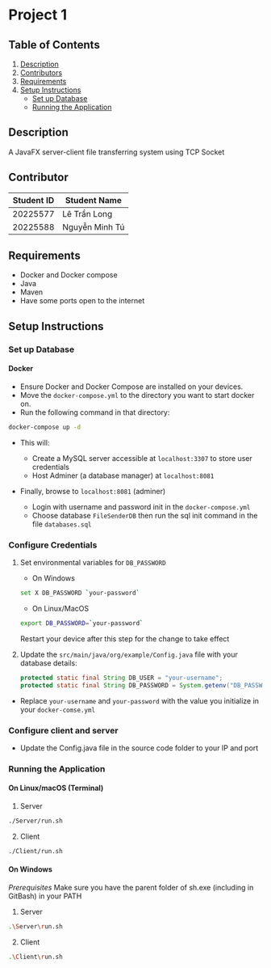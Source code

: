 # Project 1

## Table of Contents
1. [Description](#description)
2. [Contributors](#contributors)
3. [Requirements](#requirements)
4. [Setup Instructions](#setup-instructions)
    - [Set up Database](#set-up-database)
    - [Running the Application](#running-the-application)

## Description
A JavaFX server-client file transferring system using TCP Socket

## Contributor
| Student ID  | Student Name |
| ------------- | ------------- |
| 20225577 | Lê Trần Long  |
| 20225588  | Nguyễn Minh Tú  |

## Requirements
- Docker and Docker compose
- Java
- Maven
- Have some ports open to the internet

## Setup Instructions

### Set up Database

#### Docker
- Ensure Docker and Docker Compose are installed on your devices.
- Move the `docker-compose.yml` to the directory you want to start docker on.
- Run the following command in that directory:
```bash
docker-compose up -d
```
- This will:
    - Create a MySQL server accessible at `localhost:3307` to store user credentials
    - Host Adminer (a database manager) at `localhost:8081`
     
- Finally, browse to `localhost:8081` (adminer)
    - Login with username and password init in the `docker-compose.yml`
    - Choose database `FileSenderDB` then run the sql init command in the file `databases.sql`

### Configure Credentials
1. Set environmental variables for `DB_PASSWORD`
    - On Windows
    ```sh
    set X DB_PASSWORD `your-password`
    ```
    - On Linux/MacOS
    ```sh
    export DB_PASSWORD=`your-password`
    ```
    Restart your device after this step for the change to take effect

2. Update the `src/main/java/org/example/Config.java` file with your database details:
    ```java
    protected static final String DB_USER = "your-username";
    protected static final String DB_PASSWORD = System.getenv("DB_PASSWORD");
    ```
- Replace `your-username` and `your-password` with the value you initialize in your `docker-comse.yml`

### Configure client and server
- Update the Config.java file in the source code folder to your IP and port

### Running the Application

#### On Linux/macOS (Terminal)

1. Server
```bash
./Server/run.sh
```
2. Client
```bash
./Client/run.sh
```

#### On Windows

*Prerequisites* Make sure you have the parent folder of sh.exe (including in GitBash) in your PATH

1. Server
```bash
.\Server\run.sh
```
2. Client
```bash
.\Client\run.sh
```

